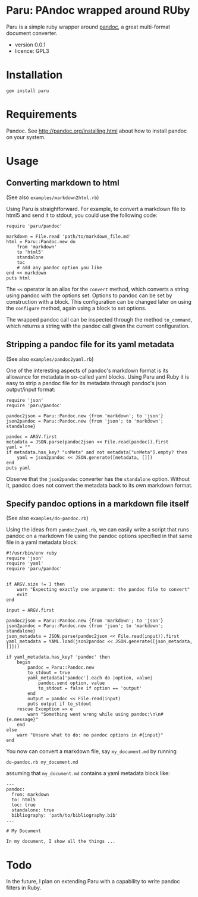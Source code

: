 # Paru: PAndoc wrapped around RUby

Paru is a simple ruby wrapper around [pandoc](http://www.pandoc.org), a great
multi-format document converter.

- version 0.0.1
- licence: GPL3

# Installation

    gem install paru

# Requirements

Pandoc. See http://pandoc.org/installing.html about how to install pandoc on
your system.

# Usage

## Converting markdown to html

(See also `examples/markdown2html.rb`)

Using Paru is straightforward. For example, to convert a markdown file to
html5 and send it to stdout, you could use the following code:

    require 'paru/pandoc'

    markdown = File.read 'path/to/markdown_file.md' 
    html = Paru::Pandoc.new do
        from 'markdown'
        to 'html5'
        standalone
        toc
        # add any pandoc option you like
    end << markdown
    puts html

The `<<` operator is an alias for the `convert` method, which converts a
string using pandoc with the options set. Options to pandoc can be set by
construction with a block. This configuration can be changed later on using
the `configure` method, again using a block to set options.

The wrapped pandoc call can be inspected through the method `to_command`,
which returns a string with the pandoc call given the current configuration.

## Stripping a pandoc file for its yaml metadata

(See also `examples/pandoc2yaml.rb`)

One of the interesting aspects of pandoc's markdown format is its allowance
for metadata in so-called yaml blocks. Using Paru and Ruby it is easy to strip a pandoc
    file for its metadata through pandoc's json output/input format:

    require 'json'
    require 'paru/pandoc'

    pandoc2json = Paru::Pandoc.new {from 'markdown'; to 'json'}
    json2pandoc = Paru::Pandoc.new {from 'json'; to 'markdown'; standalone}

    pandoc = ARGV.first
    metadata = JSON.parse(pandoc2json << File.read(pandoc)).first
    yaml = ""
    if metadata.has_key? "unMeta" and not metadata["unMeta"].empty? then
        yaml = json2pandoc << JSON.generate([metadata, []])
    end
    puts yaml

Observe that the `json2pandoc` converter has the `standalone` option. Without
it, pandoc does not convert the metadata back to its own markdown format.

## Specify pandoc options in a markdown file itself

(See also `examples/do-pandoc.rb`)

Using the ideas from `pandoc2yaml.rb`, we can easily write a script that runs
pandoc on a markdown file using the pandoc options specified in that same file
in a yaml metadata block:

    #!/usr/bin/env ruby
    require 'json'
    require 'yaml'
    require 'paru/pandoc'


    if ARGV.size != 1 then
        warn "Expecting exactly one argument: the pandoc file to convert"
        exit
    end

    input = ARGV.first

    pandoc2json = Paru::Pandoc.new {from 'markdown'; to 'json'}
    json2pandoc = Paru::Pandoc.new {from 'json'; to 'markdown'; standalone}
    json_metadata = JSON.parse(pandoc2json << File.read(input)).first
    yaml_metadata = YAML.load(json2pandoc << JSON.generate([json_metadata, []]))

    if yaml_metadata.has_key? 'pandoc' then
        begin
            pandoc = Paru::Pandoc.new
            to_stdout = true
            yaml_metadata['pandoc'].each do |option, value|
                pandoc.send option, value
                to_stdout = false if option == 'output'
            end
            output = pandoc << File.read(input)
            puts output if to_stdout
        rescue Exception => e
            warn "Something went wrong while using pandoc:\n\n#{e.message}"
        end
    else
        warn "Unsure what to do: no pandoc options in #{input}"
    end

You now can convert a markdown file, say `my_document.md` by running 

    do-pandoc.rb my_document.md

assuming that `my_document.md` contains a yaml metadata block like:

    ---
    pandoc:
      from: markdown
      to: html5
      toc: true
      standalone: true
      bibliography: 'path/to/bibliography.bib'
    ...

    # My Document

    In my document, I show all the things ...

# Todo

In the future, I plan on extending Paru with a capability to write pandoc filters in Ruby.
